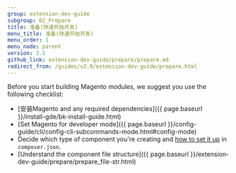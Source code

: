 ```yaml
---
group: extension-dev-guide
subgroup: 02_Prepare
title: 准备(快速开始开发)
menu_title: 准备(快速开始开发)
menu_order: 1
menu_node: parent
version: 2.1
github_link: extension-dev-guide/prepare/prepare.md
redirect_from: /guides/v2.0/extension-dev-guide/prepare.html
---
```


Before you start building Magento modules, we suggest you use the following checklist:

*	[安装Magento and any required dependencies]({{ page.baseurl }}/install-gde/bk-install-guide.html)
*	[Set Magento for developer mode]({{ page.baseurl }}/config-guide/cli/config-cli-subcommands-mode.html#config-mode)
*	Decide which type of component you're creating and <a href="{{ page.baseurl }}/extension-dev-guide/build/composer-integration.html">how to set it up</a> in `composer.json`.
*	[Understand the component file structure]({{ page.baseurl }}/extension-dev-guide/prepare/prepare_file-str.html)
